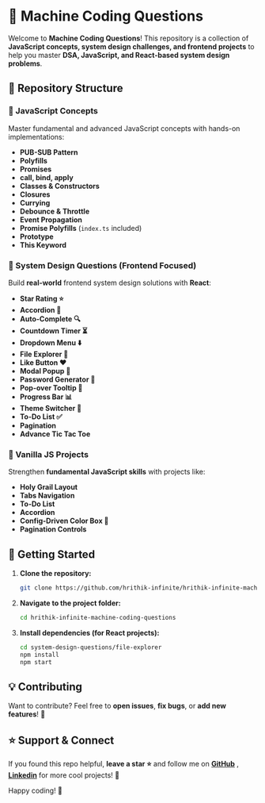 # 🚀 Machine Coding Questions

Welcome to **Machine Coding Questions**! This repository is a collection of **JavaScript concepts, system design challenges, and frontend projects** to help you master **DSA, JavaScript, and React-based system design problems**.

## 📂 Repository Structure

### 🔹 JavaScript Concepts

Master fundamental and advanced JavaScript concepts with hands-on implementations:

- **PUB-SUB Pattern**
- **Polyfills**
- **Promises**
- **call, bind, apply**
- **Classes & Constructors**
- **Closures**
- **Currying**
- **Debounce & Throttle**
- **Event Propagation**
- **Promise Polyfills** (`index.ts` included)
- **Prototype**
- **This Keyword**

### 🔹 System Design Questions (Frontend Focused)

Build **real-world** frontend system design solutions with **React**:

- **Star Rating ⭐**
- **Accordion 📂**
- **Auto-Complete 🔍**
- **Countdown Timer ⏳**
- **Dropdown Menu ⬇️**
- **File Explorer 📁**
- **Like Button ❤️**
- **Modal Popup 📢**
- **Password Generator 🔑**
- **Pop-over Tooltip 💬**
- **Progress Bar 📊**
- **Theme Switcher 🎨**
- **To-Do List ✅**
- **Pagination**
- **Advance Tic Tac Toe**

### 🔹 Vanilla JS Projects

Strengthen **fundamental JavaScript skills** with projects like:

- **Holy Grail Layout**
- **Tabs Navigation**
- **To-Do List**
- **Accordion**
- **Config-Driven Color Box 🎨**
- **Pagination Controls**

## 🚀 Getting Started

1. **Clone the repository:**

   ```bash
   git clone https://github.com/hrithik-infinite/hrithik-infinite-machine-coding-questions.git
   ```

2. **Navigate to the project folder:**

   ```bash
   cd hrithik-infinite-machine-coding-questions
   ```

3. **Install dependencies (for React projects):**
   ```bash
   cd system-design-questions/file-explorer
   npm install
   npm start
   ```

## 💡 Contributing

Want to contribute? Feel free to **open issues**, **fix bugs**, or **add new features**! 🙌

## ⭐ Support & Connect

If you found this repo helpful, **leave a star ⭐** and follow me on **[GitHub](https://github.com/hrithik-infinite)** , **[Linkedin](https://linkedin.com/in/hrithikagarwal)** for more cool projects! 🚀

Happy coding! 🎯
